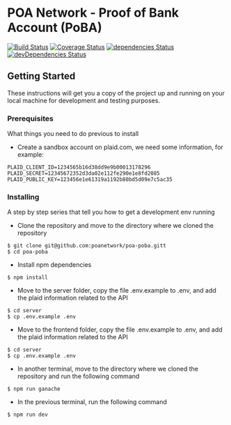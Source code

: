 # POA Network - Proof of Bank Account (PoBA)

[![Build Status](https://travis-ci.org/poanetwork/poa-poba.svg?branch=master)](https://travis-ci.org/poanetwork/poa-poba)
[![Coverage Status](https://coveralls.io/repos/github/poanetwork/poa-poba/badge.svg?branch=master)](https://coveralls.io/github/poanetwork/poa-poba?branch=master)
[![dependencies Status](https://david-dm.org/poanetwork/poa-poba/status.svg)](https://david-dm.org/poanetwork/poa-poba)
[![devDependencies Status](https://david-dm.org/poanetwork/poa-poba/dev-status.svg)](https://david-dm.org/poanetwork/poa-poba?type=dev)


## Getting Started

These instructions will get you a copy of the project up and running on your local machine for development and testing purposes.

### Prerequisites
What things you need to do previous to install
- Create a sandbox account on plaid.com, we need some information,  for example:
```
PLAID_CLIENT_ID=1234565b16d38dd9e9b00013178296 
PLAID_SECRET=12345672352d3da02e112fe290e1e8fd2085 
PLAID_PUBLIC_KEY=123456e1e61319a1192b80bd5d09e7c5ac35 
```

### Installing

A step by step series that tell you how to get a development env running

- Clone the repository and move to the directory where we cloned the repository
```
$ git clone git@github.com:poanetwork/poa-poba.gitt
$ cd poa-poba
```

- Install npm dependencies
```
$ npm install
```

- Move to the server folder, copy the file .env.example to .env, and add the plaid information related to the API
```
$ cd server
$ cp .env.example .env
```

- Move to the frontend folder, copy the file .env.example to .env, and add the plaid information related to the API
```
$ cd server
$ cp .env.example .env
```

- In another terminal, move to the directory where we cloned the repository and run the following command
```
$ npm run ganache
```

- In the previous terminal, run the following command
```
$ npm run dev
```
